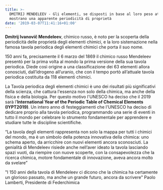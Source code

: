 ```yaml
---
title: >-
  DMITRIJ MENDELEEV - Gli elementi, se disposti in base al loro peso atomico,
  mostrano una apparente periodicità di proprietà
date: '2019-03-07T11:41:16+01:00'
---
```

**Dmitrij Ivanovič Mendeleev**, chimico russo, è noto per la scoperta della periodicità delle proprietà degli elementi chimici, e la loro sistemazione nella famosa tavola periodica degli elementi chimici che porta il suo nome.

150 anni fa, precisamente il 6 marzo del 1869 il chimico russo Mendeleev presentò per la prima volta al mondo la prima versione della sua tavola periodica. Diede così origine a una classificazione dei 63 elementi allora conosciuti, dall’idrogeno all’uranio, che con il tempo portò all’attuale tavola periodica costituita da 118 elementi chimici.

La Tavola periodica degli elementi chimici è uno dei risultati più significativi della scienza, che cattura l'essenza non solo della chimica, ma anche della fisica e della biologia. Per questo motivo l'UNESCO ha deciso che il 2019 sarà l’**International Year of the Periodic Table of Chemical Elements (IYPT2019)**. Un intero anno di festeggiamenti che l'UNESCO ha deciso di dedicare proprio alla tavola periodica, programmando una serie di eventi in tutto il mondo per celebrare lo strumento fondamentale per apprendere e studiare tutte le discipline scientifiche.

“La tavola degli elementi rappresenta non solo la mappa per tutti i chimici del mondo, ma è un simbolo della potenza innovativa della chimica: uno schema aperto, da arricchire con nuovi elementi ancora sconosciuti. La genialità di Mendeleev risiede anche nell’aver ideato la tavola lasciando spazi vuoti, da riempire con nuove scoperte, con la consapevolezza che la ricerca chimica, motore fondamentale di innovazione, aveva ancora molto da svelare”

"I 150 anni della tavola di Mendeleev ci dicono che la chimica ha certamente un glorioso passato, ma anche un grande futuro, ancora da scrivere" Paolo Lamberti, Presidente di Federchimica
